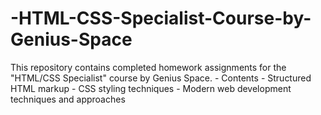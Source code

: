 # -HTML-CSS-Specialist-Course-by-Genius-Space
This repository contains completed homework assignments for the "HTML/CSS Specialist" course by Genius Space.  - Contents - Structured HTML markup - CSS styling techniques - Modern web development techniques and approaches
